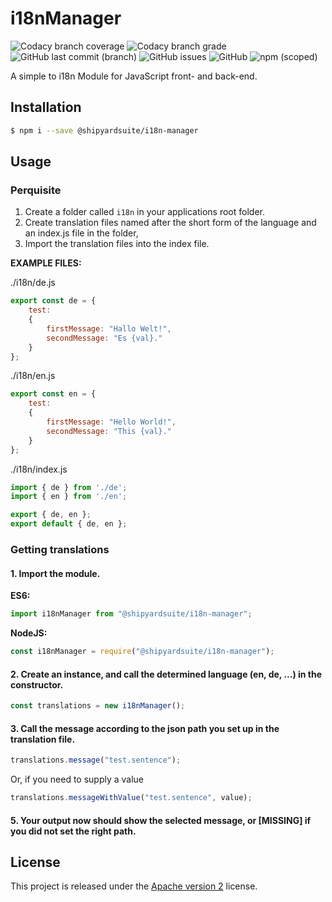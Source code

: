 # i18nManager

![Codacy branch coverage](https://img.shields.io/codacy/coverage/9bb55b5dba5646299ed7c1441af722a2/develop?logo=codacy&style=flat-square)
![Codacy branch grade](https://img.shields.io/codacy/grade/9bb55b5dba5646299ed7c1441af722a2/develop?label=code%20quality%20&logo=codacy&style=flat-square)
![GitHub last commit (branch)](https://img.shields.io/github/last-commit/shipyardsuite/i18nManager/develop?logo=github&style=flat-square)
![GitHub issues](https://img.shields.io/github/issues-raw/shipyardsuite/i18nManager?logo=github&style=flat-square)
![GitHub](https://img.shields.io/github/license/shipyardsuite/i18nManager?style=flat-square)
![npm (scoped)](https://img.shields.io/npm/v/@shipyardsuite/i18n-manager?style=flat-square)

A simple to i18n Module for JavaScript front- and back-end.

## Installation

```bash
$ npm i --save @shipyardsuite/i18n-manager
```

## Usage

### Perquisite

1. Create a folder called `i18n` in your applications root folder.
2. Create translation files named after the short form of the language and an index.js file in the folder, 
3. Import the translation files into the index file.

**EXAMPLE FILES:**

./i18n/de.js

```javascript
export const de = {
    test:
    {
        firstMessage: "Hallo Welt!",
        secondMessage: "Es {val}."
    }
};
```

./i18n/en.js

```javascript
export const en = {
    test:
    {
        firstMessage: "Hello World!",
        secondMessage: "This {val}."
    }
};

```

./i18n/index.js

```javascript
import { de } from './de';
import { en } from './en';

export { de, en };
export default { de, en };
```

### Getting translations

#### 1. Import the module.

**ES6:**
```javascript
import i18nManager from "@shipyardsuite/i18n-manager";
```

**NodeJS:**
```javascript
const i18nManager = require("@shipyardsuite/i18n-manager");
```

#### 2. Create an instance, and call the determined language (en, de, ...) in the constructor.

```javascript
const translations = new i18nManager();
```

#### 3. Call the message according to the json path you set up in the translation file.

```javascript
translations.message("test.sentence");
```

Or, if you need to supply a value

```javascript
translations.messageWithValue("test.sentence", value);
```

#### 5. Your output now should show the selected message, or [MISSING] if you did not set the right path.

## License

This project is released under the [Apache version 2](LICENSE) license.
